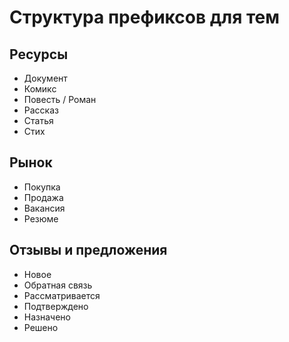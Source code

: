 # Структура префиксов для тем

## Ресурсы

- Документ
- Комикс
- Повесть / Роман
- Рассказ
- Статья
- Стих

## Рынок

- Покупка
- Продажа
- Вакансия
- Резюме

## Отзывы и предложения

- Новое
- Обратная связь
- Рассматривается
- Подтверждено
- Назначено
- Решено
